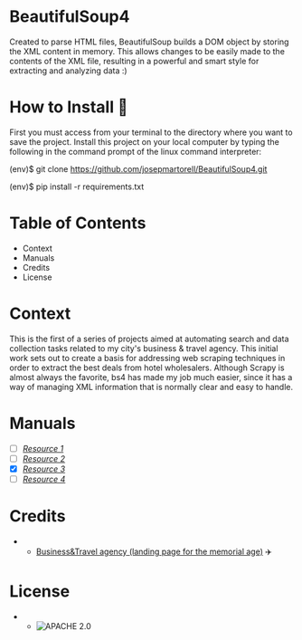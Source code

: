 # BeautifulSoup4
Created to parse HTML files, BeautifulSoup builds a DOM object by storing the XML content in memory. This allows changes to be easily made to the contents of the XML file, resulting in a powerful and smart style for extracting and analyzing data :)

# How to Install :robot:
First you must access from your terminal to the directory where you want to save the project. Install this project on your local computer by typing the following in the command prompt of the linux command interpreter:

(env)$ git clone https://github.com/josepmartorell/BeautifulSoup4.git

(env)$ pip install -r requirements.txt

# Table of Contents
- Context
- Manuals
- Credits
- License

# Context
This is the first of a series of projects aimed at automating search and data collection tasks related to my city's business & travel agency. This initial work sets out to create a basis for addressing web scraping techniques in order to extract the best deals from hotel wholesalers. Although Scrapy is almost always the favorite, bs4 has made my job much easier, since it has a way of managing XML information that is normally clear and easy to handle.

# Manuals
- [ ] *[Resource 1](https://www.crummy.com/software/BeautifulSoup/bs4/doc/)*
- [ ] *[Resource 2](https://selenium-python.readthedocs.io/)*
- [x] *[Resource 3](https://dzone.com/articles/perform-actions-using-javascript-in-python-seleniu)*
- [ ] *[Resource 4](https://www.udemy.com/course/web-scraping-with-python-beautifulsoup/)*

# Credits
- * [Business&Travel agency (landing page for the memorial age)](https://s3.eu-west-1.amazonaws.com/jmartorell.tech/index.html) :airplane: 
 
# License  
- * ![APACHE 2.0](LICENSE)

